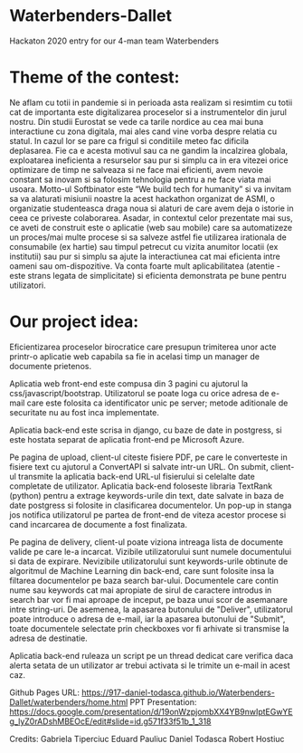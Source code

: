# Waterbenders-Dallet
Hackaton 2020 entry for our 4-man team Waterbenders



# Theme of the contest:
Ne aflam cu totii in pandemie si in perioada asta realizam si resimtim cu totii cat de importanta este digitalizarea proceselor si a instrumentelor din jurul nostru. Din studii Eurostat se vede ca tarile nordice au cea mai buna interactiune cu zona digitala, mai ales cand vine vorba despre relatia cu statul. In cazul lor se pare ca frigul si conditiile meteo fac dificila deplasarea. Fie ca e acesta motivul sau ca ne gandim la incalzirea globala, exploatarea ineficienta a resurselor sau pur si simplu ca in era vitezei orice optimizare de timp ne salveaza si ne face mai eficienti, avem nevoie constant sa inovam si sa folosim tehnologia pentru a ne face viata mai usoara. Motto-ul Softbinator este “We build tech for humanity” si va invitam sa va alaturati misiunii noastre la  acest hackathon organizat de ASMI, o organizatie studenteasca draga noua si alaturi de care avem deja o istorie in ceea ce priveste colaborarea. Asadar, in contextul celor prezentate mai sus, ce aveti de construit este o aplicatie (web sau mobile) care sa automatizeze un proces/mai multe procese si sa salveze astfel fie utilizarea irationala de consumabile (ex hartie) sau timpul petrecut cu vizita anumitor locatii (ex institutii) sau pur si simplu sa ajute la interactiunea cat mai eficienta intre oameni sau om-dispozitive. Va conta foarte mult aplicabilitatea (atentie - este strans legata de simplicitate) si eficienta demonstrata pe bune pentru utilizatori.

# Our project idea:
Eficientizarea proceselor birocratice care presupun trimiterea unor acte printr-o aplicatie web capabila sa fie in acelasi timp un manager de documente prietenos.

Aplicatia web front-end este compusa din 3 pagini cu ajutorul la css/javascript/bootstrap. Utilizatorul se poate loga cu orice adresa de e-mail care este folosita ca identificator unic pe server; metode aditionale de securitate nu au fost inca implementate.

Aplicatia back-end este scrisa in django, cu baze de date in postgress, si este hostata separat de aplicatia front-end pe Microsoft Azure.

Pe pagina de upload, client-ul citeste fisiere PDF, pe care le converteste in fisiere text cu ajutorul a ConvertAPI si salvate intr-un URL. On submit, client-ul transmite la aplicatia back-end URL-ul fisierului si celelalte date completate de utilizator. Aplicatia back-end foloseste libraria TextRank (python) pentru a extrage keywords-urile din text, date salvate in baza de date postgress si folosite in clasificarea documentelor. Un pop-up in stanga jos notifica utilizatorul pe partea de front-end de viteza acestor procese si cand incarcarea de documente a fost finalizata.

Pe pagina de delivery, client-ul poate viziona intreaga lista de documente valide pe care le-a incarcat. Vizibile utilizatorului sunt numele documentului si data de expirare. Nevizibile utilizatorului sunt keywords-urile obtinute de algoritmul de Machine Learning din back-end, care sunt folosite insa la filtarea documentelor pe baza search bar-ului. Documentele care contin nume sau keywords cat mai apropiate de sirul de caractere introdus in search bar vor fi mai aproape de inceput, pe baza unui scor de asemanare intre string-uri. De asemenea, la apasarea butonului de "Deliver", utilizatorul poate introduce o adresa de e-mail, iar la apasarea butonului de "Submit", toate documentele selectate prin checkboxes vor fi arhivate si transmise la adresa de destinatie.

Aplicatia back-end ruleaza un script pe un thread dedicat care verifica daca alerta setata de un utilizator ar trebui activata si le trimite un e-mail in acest caz.

Github Pages URL: https://917-daniel-todasca.github.io/Waterbenders-Dallet/waterbenders/home.html
PPT Presentation: https://docs.google.com/presentation/d/19onWzpjombXX4YB9nwIptEGwYEg_lyZ0rADshMBEOcE/edit#slide=id.g571f33f51b_1_318


Credits:
Gabriela Tiperciuc
Eduard Pauliuc
Daniel Todasca
Robert Hostiuc
